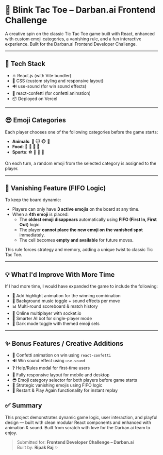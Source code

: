 # 🚀 Blink Tac Toe – Darban.ai Frontend Challenge

A creative spin on the classic Tic Tac Toe game built with React, enhanced with custom emoji categories, a vanishing rule, and a fun interactive experience. Built for the Darban.ai Frontend Developer Challenge.

---

## 🧰 Tech Stack

- ⚛️ React.js (with Vite bundler)
- 🎨 CSS (custom styling and responsive layout)
- 🔊 use-sound (for win sound effects)
- 🎉 react-confetti (for confetti animation)
- 📦 Deployed on Vercel

---

## 😎 Emoji Categories

Each player chooses one of the following categories before the game starts:

- **Animals**: 🐶 🐱 🐵 🐰
- **Food**: 🍕 🍟 🍔 🍩
- **Sports**: ⚽ 🏀 🏈 🎾

On each turn, a random emoji from the selected category is assigned to the player.

---

## 💨 Vanishing Feature (FIFO Logic)

To keep the board dynamic:

- Players can only have **3 active emojis** on the board at any time.
- When a **4th emoji** is placed:
  - The **oldest emoji disappears** automatically using **FIFO (First In, First Out)** logic.
  - The player **cannot place the new emoji on the vanished spot** immediately.
  - The cell becomes **empty and available** for future moves.

This rule forces strategy and memory, adding a unique twist to classic Tic Tac Toe.

---

## 💡 What I'd Improve With More Time

If I had more time, I would have expanded the game to include the following:


- 🎯 Add highlight animation for the winning combination
- 🎵 Background music toggle + sound effects per move
- 📊 Multi-round scoreboard & match history
- 👥 Online multiplayer with socket.io
- 🧠 Smarter AI bot for single-player mode
- 🌙 Dark mode toggle with themed emoji sets

---

## ✨ Bonus Features / Creative Additions

- 🎉 Confetti animation on win using `react-confetti`
- 🔊 Win sound effect using `use-sound`
- ❓ Help/Rules modal for first-time users
- 📱 Fully responsive layout for mobile and desktop
- 😎 Emoji category selector for both players before game starts
- 💨 Strategic vanishing emojis using FIFO logic
- 🔁 Restart & Play Again functionality for instant replay


## ✅ Summary

This project demonstrates dynamic game logic, user interaction, and playful design — built with clean modular React components and enhanced with animation & sound. Built from scratch with love for the Darban.ai team to enjoy.

> Submitted for: **Frontend Developer Challenge – Darban.ai**  
> Built by: **Ripak Raj** ✨
